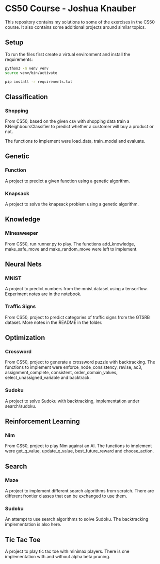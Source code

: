 # CS50 Course - Joshua Knauber

This repository contains my solutions to some of the exercises in the CS50 course. It also contains some additional projects around similar topics.

## Setup

To run the files first create a virtual environment and install the requirements:

```bash
python3 -m venv venv
source venv/bin/activate
```

```bash
pip install -r requirements.txt
```

## Classification

### Shopping

From CS50, based on the given csv with shopping data train a KNeighboursClassifier to predict whether a customer will buy a product or not.

The functions to implement were load_data, train_model and evaluate.

## Genetic

### Function

A project to predict a given function using a genetic algorithm.

### Knapsack

A project to solve the knapsack problem using a genetic algorithm.

## Knowledge

### Minesweeper

From CS50, run runner.py to play. The functions add_knowledge, make_safe_move and make_random_move were left to implement.

## Neural Nets

### MNIST

A project to predict numbers from the mnist dataset using a tensorflow. Experiment notes are in the notebook.

### Traffic Signs

From CS50, project to predict categories of traffic signs from the GTSRB dataset. More notes in the README in the folder.

## Optimization

### Crossword

From CS50, project to generate a crossword puzzle with backtracking. The functions to implement were enforce_node_consistency, revise, ac3, assignment_complete, consistent, order_domain_values, select_unassigned_variable and backtrack.

### Sudoku

A project to solve Sudoku with backtracking, implementation under search/sudoku.

## Reinforcement Learning

### Nim

From CS50, project to play Nim against an AI. The functions to implement were get_q_value, update_q_value, best_future_reward and choose_action.

## Search

### Maze

A project to implement different search algorithms from scratch. There are different frontier classes that can be exchanged to use them.

### Sudoku

An attempt to use search algorithms to solve Sudoku. The backtracking implementation is also here.

## Tic Tac Toe

A project to play tic tac toe with minimax players. There is one implementation with and without alpha beta pruning.
